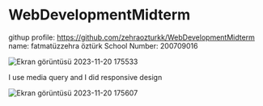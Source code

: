 # WebDevelopmentMidterm

githup profile: https://github.com/zehraozturkk/WebDevelopmentMidterm
name: fatmatüzzehra öztürk
School Number: 200709016

![Ekran görüntüsü 2023-11-20 175533](https://github.com/zehraozturkk/WebDevelopmentMidterm/assets/101568897/53c45ca6-8bf2-4d1d-9c03-fdc77db65538)

I use media query and I did responsive design 

![Ekran görüntüsü 2023-11-20 175607](https://github.com/zehraozturkk/WebDevelopmentMidterm/assets/101568897/4df2f0e1-5d01-4353-94c2-aaa2d97beb65)
